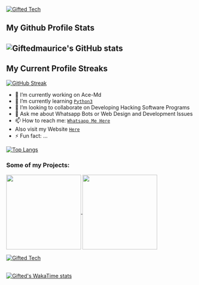 

[![Gifted Tech](https://readme-typing-svg.demolab.com?font=Anton&size=30&pause=998&color=F51FFF&background=F7F2F20A&vCenter=true&random=false&width=480&lines=Hello+Everyone%F0%9F%91%8B!;My+Name+is+Gifted+Tech;I+am+a+Self+Learned+Full-Stack+Developer;I+am+from+East+Africa-Kenya;Nice+to+Meet+You)](https://github.com/mouricedevs)

<h2>My Github Profile Stats<h2/>

![Giftedmaurice's GitHub stats](https://github-readme-stats.vercel.app/api?username=mouricedevs&show=reviews,discussions_started,discussions_answered,prs_merged,prs_merged_percentage&theme=tokyonight&show_icons=true)

<h2>My Current Profile Streaks</h2>

[![GitHub Streak](https://streak-stats.demolab.com/?user=mouricedevs&theme=dark)](https://github.com/mouricedevs)
  
- 🔭 I’m currently working on Ace-Md
- 🌱 I’m currently learning [`Python3`](https://www.liaoxuefeng.com/wiki/1016959663602400)
- 👯 I’m looking to collaborate on Developing Hacking Software Programs
- 💬 Ask me about Whatsapp Bots or Web Design and Development Issues
- 📫 How to reach me: [`Whatsapp Me Here`](https://wa.me/message/NHCZC5DSOEUXB1)
-  Also visit my Website [`Here`](https://wa.me/message/NHCZC5DSOEUXB1)
- ⚡ Fun fact: ...

[![Top Langs](https://github-readme-stats.vercel.app/api/top-langs/?username=mouricedevs&layout=donut)](https://github.com/mouricedevs)
<h3>Some of my Projects:</h3>

<a href="https://github.com/mouricedevs/Gifted-Md">
  <img height=200 align="center" src="https://github-readme-stats.vercel.app/api/pin/?username=mouricedevs&repo=gifted-md&theme=dark&layout=compact&langs_count=8&card_width=320" />
</a>

<a href="https://github.com/mouricedevs/dreaded-md">
  <img height=200 align="center" src="https://github-readme-stats.vercel.app/api/pin/?username=mouricedevs&repo=dreaded-md&theme=dark&layout=compact&langs_count=8&card_width=320" />
</a>


[![Gifted Tech](https://github-profile-trophy.vercel.app/?username=mouricedevs&theme=radical&row=3&column=4&alignment=center)](https://github.com/mouricedevs)
<br><br/>

[![Gifted's WakaTime stats](https://github-readme-stats.vercel.app/api/wakatime?username=ffflabs)](https://github.com/mouricedevs)
